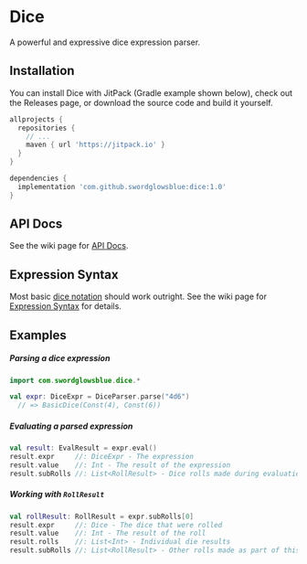 # Dice

A powerful and expressive dice expression parser.

## Installation

You can install Dice with JitPack (Gradle example shown below), check out the Releases page, or download the source code and build it yourself.
```gradle
allprojects {
  repositories {
    // ...
    maven { url 'https://jitpack.io' }
  }
}

dependencies {
  implementation 'com.github.swordglowsblue:dice:1.0'
}
```

## API Docs
See the wiki page for [API Docs](https://github.com/swordglowsblue/dice/wiki/API-Docs).

## Expression Syntax
Most basic [dice notation](https://en.wikipedia.org/wiki/Dice_notation) should work outright.
See the wiki page for [Expression Syntax](https://github.com/swordglowsblue/dice/wiki/Expression-Syntax) for details.

## Examples

##### Parsing a dice expression
```kotlin
import com.swordglowsblue.dice.*

val expr: DiceExpr = DiceParser.parse("4d6")
  // => BasicDice(Const(4), Const(6))
```

##### Evaluating a parsed expression
```kotlin
val result: EvalResult = expr.eval()
result.expr     //: DiceExpr - The expression
result.value    //: Int - The result of the expression
result.subRolls //: List<RollResult> - Dice rolls made during evaluation
```

##### Working with `RollResult`
```kotlin
val rollResult: RollResult = expr.subRolls[0]
result.expr     //: Dice - The dice that were rolled
result.value    //: Int - The result of the roll
result.rolls    //: List<Int> - Individual die results
result.subRolls //: List<RollResult> - Other rolls made as part of this roll
```

